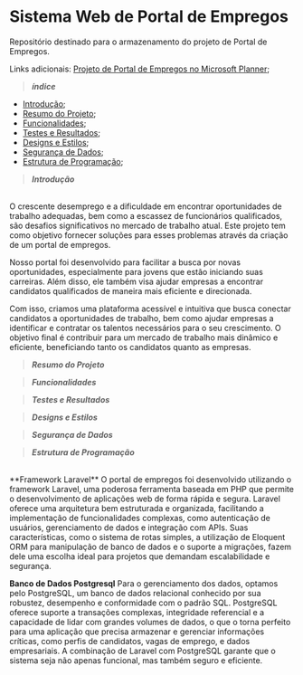 # Sistema Web de Portal de Empregos
Repositório destinado para o armazenamento do projeto de Portal de Empregos.

Links adicionais:
[Projeto de Portal de Empregos no Microsoft Planner](https://tasks.office.com/sesisenaispedu.onmicrosoft.com/pt-BR/Home/Planner/#/plantaskboard?groupId=05a234ff-ff93-43f3-8747-be6ad97af327&planId=_DgOSemx7EGJhpI5lBygGGQAAUNp);


>  ***índice***

- [Introdução](#introdução);
- [Resumo do Projeto](#resumo-do-projeto);
- [Funcionalidades](#funcionalidades);
- [Testes e Resultados](#testes-e-resultados);
- [Designs e Estilos](#designs-e-estilos);
- [Segurança de Dados](#segurança-de-dados);
- [Estrutura de Programação](#estrutura-de-programação);

>  ***Introdução***
<br>
O crescente desemprego e a dificuldade em encontrar oportunidades de trabalho adequadas, bem como a escassez de funcionários qualificados, são desafios significativos no mercado de trabalho atual. Este projeto tem como objetivo fornecer soluções para esses problemas através da criação de um portal de empregos.

Nosso portal foi desenvolvido para facilitar a busca por novas oportunidades, especialmente para jovens que estão iniciando suas carreiras. Além disso, ele também visa ajudar empresas a encontrar candidatos qualificados de maneira mais eficiente e direcionada.

Com isso, criamos uma plataforma acessível e intuitiva que busca conectar candidatos a oportunidades de trabalho, bem como ajudar empresas a identificar e contratar os talentos necessários para o seu crescimento. O objetivo final é contribuir para um mercado de trabalho mais dinâmico e eficiente, beneficiando tanto os candidatos quanto as empresas.

> ***Resumo do Projeto***

> ***Funcionalidades***

> ***Testes e Resultados***

> ***Designs e Estilos***

> ***Segurança de Dados***

> ***Estrutura de Programação***
<br>
**Framework Laravel**
O portal de empregos foi desenvolvido utilizando o framework Laravel, uma poderosa ferramenta baseada em PHP que permite o desenvolvimento de aplicações web de forma rápida e segura. Laravel oferece uma arquitetura bem estruturada e organizada, facilitando a implementação de funcionalidades complexas, como autenticação de usuários, gerenciamento de dados e integração com APIs. Suas características, como o sistema de rotas simples, a utilização de Eloquent ORM para manipulação de banco de dados e o suporte a migrações, fazem dele uma escolha ideal para projetos que demandam escalabilidade e segurança.
<br>

**Banco de Dados Postgresql**
Para o gerenciamento dos dados, optamos pelo PostgreSQL, um banco de dados relacional conhecido por sua robustez, desempenho e conformidade com o padrão SQL. PostgreSQL oferece suporte a transações complexas, integridade referencial e a capacidade de lidar com grandes volumes de dados, o que o torna perfeito para uma aplicação que precisa armazenar e gerenciar informações críticas, como perfis de candidatos, vagas de emprego, e dados empresariais. A combinação de Laravel com PostgreSQL garante que o sistema seja não apenas funcional, mas também seguro e eficiente.

